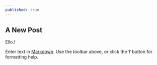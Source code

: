 ```yaml
---
published: true
---
```




## A New Post

Ello.!

Enter text in [Markdown](http://daringfireball.net/projects/markdown/). Use the toolbar above, or click the **?** button for formatting help.
